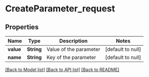 # CreateParameter_request
## Properties

| Name | Type | Description | Notes |
|------------ | ------------- | ------------- | -------------|
| **value** | **String** | Value of the parameter | [default to null] |
| **name** | **String** | Key of the parameter | [default to null] |

[[Back to Model list]](../README.md#documentation-for-models) [[Back to API list]](../README.md#documentation-for-api-endpoints) [[Back to README]](../README.md)


